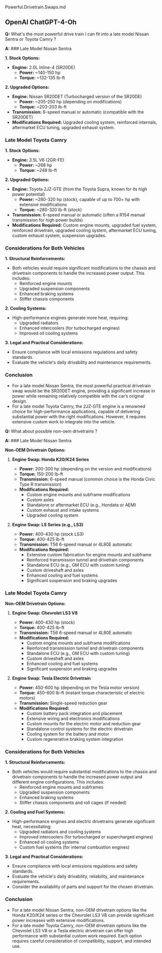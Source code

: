 Powerful.Drivetrain.Swaps.md

## OpenAI ChatGPT-4-Oh

**Q:** What's the most powerful drive train I can fit into a late model Nissan Sentra or Toyota Camry ?

**A:** ### Late Model Nissan Sentra

**1. Stock Options:**

- **Engine:** 2.0L Inline-4 (SR20DE)
  - **Power:** ~140-150 hp
  - **Torque:** ~132-135 lb-ft

**2. Upgraded Options:**

- **Engine:** Nissan SR20DET (Turbocharged version of the SR20DE)
  - **Power:** ~205-250 hp (depending on modifications)
  - **Torque:** ~203-203 lb-ft
- **Transmission:** 6-speed manual or automatic (compatible with the SR20DET)
- **Modifications Required:** Upgraded cooling system, reinforced internals, aftermarket ECU tuning, upgraded exhaust system.

### Late Model Toyota Camry

**1. Stock Options:**

- **Engine:** 3.5L V6 (2GR-FE)
  - **Power:** ~268 hp
  - **Torque:** ~248 lb-ft

**2. Upgraded Options:**

- **Engine:** Toyota 2JZ-GTE (from the Toyota Supra, known for its high power potential)
  - **Power:** ~280-320 hp (stock), capable of up to 700+ hp with extensive modifications
  - **Torque:** ~280-320 lb-ft (stock)
- **Transmission:** 6-speed manual or automatic (often a R154 manual transmission for high power builds)
- **Modifications Required:** Custom engine mounts, upgraded fuel system, reinforced drivetrain, upgraded cooling system, aftermarket ECU tuning, custom exhaust system, suspension upgrades.

### Considerations for Both Vehicles

**1. Structural Reinforcements:**
   - Both vehicles would require significant modifications to the chassis and drivetrain components to handle the increased power output. This includes:
     - Reinforced engine mounts
     - Upgraded suspension components
     - Enhanced braking systems
     - Stiffer chassis components

**2. Cooling Systems:**
   - High-performance engines generate more heat, requiring:
     - Upgraded radiators
     - Enhanced intercoolers (for turbocharged engines)
     - Improved oil cooling systems

**3. Legal and Practical Considerations:**
   - Ensure compliance with local emissions regulations and safety standards.
   - Evaluate the vehicle's daily drivability and maintenance requirements.

### Conclusion

- For a late model Nissan Sentra, the most powerful practical drivetrain swap would be the SR20DET engine, providing a significant increase in power while remaining relatively compatible with the car’s original design.
- For a late model Toyota Camry, the 2JZ-GTE engine is a renowned choice for high-performance applications, capable of delivering substantial power with the right modifications. However, it requires extensive custom work to integrate into the vehicle.

**Q:** What about possible non-oem drivetrains ?

**A:** ### Late Model Nissan Sentra

**Non-OEM Drivetrain Options:**

1. **Engine Swap: Honda K20/K24 Series**
   - **Power:** 200-300 hp (depending on the version and modifications)
   - **Torque:** 150-200 lb-ft
   - **Transmission:** 6-speed manual (common choice is the Honda Civic Type R transmission)
   - **Modifications Required:**
     - Custom engine mounts and subframe modifications
     - Custom axles
     - Standalone or aftermarket ECU (e.g., Hondata or AEM)
     - Custom exhaust and intake systems
     - Upgraded cooling system

2. **Engine Swap: LS Series (e.g., LS3)**
   - **Power:** 400-430 hp (stock LS3)
   - **Torque:** 400-425 lb-ft
   - **Transmission:** T56 6-speed manual or 4L80E automatic
   - **Modifications Required:**
     - Extensive custom fabrication for engine mounts and subframe
     - Reinforced transmission tunnel and drivetrain components
     - Standalone ECU (e.g., GM ECU with custom tuning)
     - Custom driveshaft and axles
     - Enhanced cooling and fuel systems
     - Significant suspension and braking upgrades

### Late Model Toyota Camry

**Non-OEM Drivetrain Options:**

1. **Engine Swap: Chevrolet LS3 V8**
   - **Power:** 400-430 hp (stock)
   - **Torque:** 400-425 lb-ft
   - **Transmission:** T56 6-speed manual or 4L80E automatic
   - **Modifications Required:**
     - Custom engine mounts and subframe modifications
     - Reinforced transmission tunnel and drivetrain components
     - Standalone ECU (e.g., GM ECU with custom tuning)
     - Custom driveshaft and axles
     - Enhanced cooling and fuel systems
     - Significant suspension and braking upgrades

2. **Engine Swap: Tesla Electric Drivetrain**
   - **Power:** 450-600 hp (depending on the Tesla motor version)
   - **Torque:** 450-600 lb-ft (instant torque characteristic of electric motors)
   - **Transmission:** Single-speed reduction gear
   - **Modifications Required:**
     - Custom battery pack integration and placement
     - Extensive wiring and electronics modifications
     - Custom mounts for the electric motor and reduction gear
     - Standalone control systems for the electric drivetrain
     - Cooling system for the battery and motor
     - Custom regenerative braking system integration

### Considerations for Both Vehicles

**1. Structural Reinforcements:**
   - Both vehicles would require substantial modifications to the chassis and drivetrain components to handle the increased power output and different engine configurations. This includes:
     - Reinforced engine mounts and subframes
     - Upgraded suspension components
     - Enhanced braking systems
     - Stiffer chassis components and roll cages (if needed)

**2. Cooling and Fuel Systems:**
   - High-performance engines and electric drivetrains generate significant heat, necessitating:
     - Upgraded radiators and cooling systems
     - Improved intercoolers (for turbocharged or supercharged engines)
     - Enhanced oil cooling systems
     - Custom fuel systems (for internal combustion engines)

**3. Legal and Practical Considerations:**
   - Ensure compliance with local emissions regulations and safety standards.
   - Evaluate the vehicle's daily drivability, reliability, and maintenance requirements.
   - Consider the availability of parts and support for the chosen drivetrain.

### Conclusion

- For a late model Nissan Sentra, non-OEM drivetrain options like the Honda K20/K24 series or the Chevrolet LS3 V8 can provide significant power increases with extensive modifications.
- For a late model Toyota Camry, non-OEM drivetrain options like the Chevrolet LS3 V8 or a Tesla electric drivetrain can offer high performance with substantial custom work required. Each option requires careful consideration of compatibility, support, and intended use.
